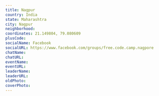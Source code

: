 ```yaml
---
title: Nagpur
country: India
state: Maharashtra
city: Nagpur
neighborhood: 
coordinates: 21.149804, 79.080609
plusCode:
socialName: Facebook
socialURL: https://www.facebook.com/groups/free.code.camp.nagpore
chatName:
chatURL:
eventName:
eventURL:
leaderName:
leaderURL:
oldPhoto: 
coverPhoto:
---
```

